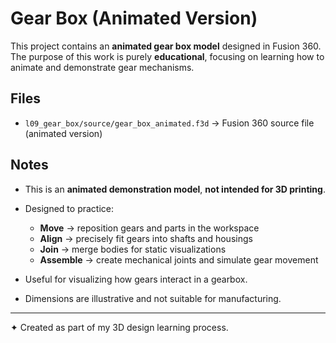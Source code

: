 # Gear Box (Animated Version)

This project contains an **animated gear box model** designed in Fusion 360.  
The purpose of this work is purely **educational**, focusing on learning how to animate and demonstrate gear mechanisms.

## Files
- `l09_gear_box/source/gear_box_animated.f3d` → Fusion 360 source file (animated version)  

## Notes
- This is an **animated demonstration model**, **not intended for 3D printing**.  
- Designed to practice:  
  - **Move** → reposition gears and parts in the workspace  
  - **Align** → precisely fit gears into shafts and housings  
  - **Join** → merge bodies for static visualizations  
  - **Assemble** → create mechanical joints and simulate gear movement  

- Useful for visualizing how gears interact in a gearbox.  
- Dimensions are illustrative and not suitable for manufacturing.  

---
✦ Created as part of my 3D design learning process.
